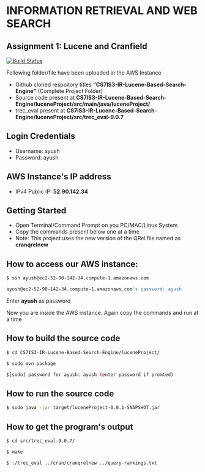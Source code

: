# INFORMATION RETRIEVAL AND WEB SEARCH
## Assignment 1: Lucene and Cranfield

[![Build Status](https://travis-ci.org/joemccann/dillinger.svg?branch=master)](https://github.com/ayushsinghania/CS7IS3-IR-Lucene-Based-Search-Engine)

Following folder/file have been uploaded in the AWS Instance 

  - Github cloned respoitory titles **"CS7IS3-IR-Lucene-Based-Search-Engine"** (Complete Project Folder)
  - Source code present at **CS7IS3-IR-Lucene-Based-Search-Engine/luceneProject/src/main/java/luceneProject/**
  - trec_eval present at **CS7IS3-IR-Lucene-Based-Search-Engine/luceneProject/src/trec_eval-9.0.7**
  
## Login Credentials

- Username: ayush
- Password: ayush

## AWS Instance's IP address
 - IPv4 Public IP: **52.90.142.34**
 
## Getting Started

- Open Terminal/Command Prompt on you PC/MAC/Linux System
- Copy the commands present below one at a time
- Note: This project uses the new version of the QRel file named as **cranqrelnew**

## How to access our AWS instance: 
  ```sh
$ ssh ayush@ec2-52-90-142-34.compute-1.amazonaws.com

ayush@ec2-52-90-142-34.compute-1.amazonaws.com's password: ayush
```
Enter **ayush** as password

Now you are inside the AWS instance. Again copy the commands and run at a time

## How to build the source code

 ```sh
$ cd CS7IS3-IR-Lucene-Based-Search-Engine/luceneProject/

$ sudo mvn package

$[sudo] password for ayush: ayush (enter password if promted)
```
## How to run the source code
 ```sh
$ sudo java -jar target/luceneProject-0.0.1-SNAPSHOT.jar
```
## How to get the program's output
```sh
$ cd src/trec_eval-9.0.7/

$ make

$ ./trec_eval ../cran/cranqrelnew ../query-rankings.txt
```
